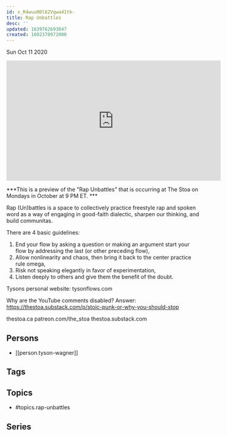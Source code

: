 ```yaml
---
id: x_R4wuu0Dl62Vqwa41tk-
title: Rap Unbattles
desc: ''
updated: 1639762693847
created: 1602370972000
---
```





Sun Oct 11 2020

<iframe width="560" height="315" src="https://www.youtube.com/embed/iVLcKffOgds" title="Rap Unbattles w/ Tyson Wagner" frameborder="0" allow="accelerometer; autoplay; clipboard-write; encrypted-media; gyroscope; picture-in-picture" allowfullscreen ></iframe>

***This is a preview of the "Rap Unbattles" that is occurring at The Stoa on Mondays in October at 9 PM ET. ***

Rap (Un)battles is a space to collectively practice freestyle rap and spoken word as a way of engaging in good-faith dialectic, sharpen our thinking, and build communitas.

There are 4 basic guidelines:

1) End your flow by asking a question or making an argument
start your flow by addressing the last (or other preceding flow),
2) Allow nonlinearity and chaos, then bring it back to the center
practice rule omega,
3) Risk not speaking elegantly in favor of experimentation,
4) Listen deeply to others and give them the benefit of the doubt.

Tysons personal website: tysonflows.com

Why are the YouTube comments disabled? Answer: https://thestoa.substack.com/p/stoic-punk-or-why-you-should-stop

thestoa.ca
patreon.com/the_stoa
thestoa.substack.com

## Persons

- [[person.tyson-wagner]]

## Tags



## Topics

- #topics.rap-unbattles

## Series



